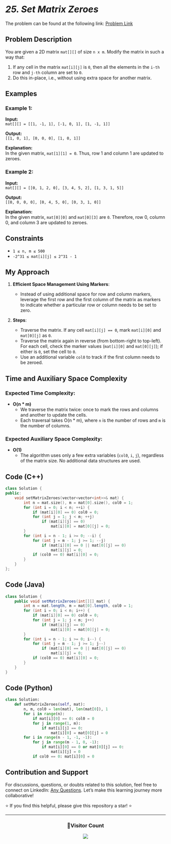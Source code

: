# *25. Set Matrix Zeroes*

The problem can be found at the following link: [Problem Link](https://www.geeksforgeeks.org/problems/set-matrix-zeroes/1)

## **Problem Description**

You are given a 2D matrix `mat[][]` of size `n x m`. Modify the matrix in such a way that:
1. If any cell in the matrix `mat[i][j]` is `0`, then all the elements in the `i-th` row and `j-th` column are set to `0`.
2. Do this in-place, i.e., without using extra space for another matrix.



## **Examples**

### Example 1:
**Input:**  
`mat[][] = [[1, -1, 1], [-1, 0, 1], [1, -1, 1]]`  

**Output:**  
`[[1, 0, 1], [0, 0, 0], [1, 0, 1]]`  

**Explanation:**  
In the given matrix, `mat[1][1] = 0`. Thus, row 1 and column 1 are updated to zeroes.



### Example 2:
**Input:**  
`mat[][] = [[0, 1, 2, 0], [3, 4, 5, 2], [1, 3, 1, 5]]`  

**Output:**  
`[[0, 0, 0, 0], [0, 4, 5, 0], [0, 3, 1, 0]]`  

**Explanation:**  
In the given matrix, `mat[0][0]` and `mat[0][3]` are `0`. Therefore, row 0, column 0, and column 3 are updated to zeroes.



## **Constraints**

- `1 ≤ n, m ≤ 500`  
- `-2^31 ≤ mat[i][j] ≤ 2^31 - 1`



## **My Approach**

1. **Efficient Space Management Using Markers**:  
   - Instead of using additional space for row and column markers, leverage the first row and the first column of the matrix as markers to indicate whether a particular row or column needs to be set to zero.

2. **Steps**:
   - Traverse the matrix. If any cell `mat[i][j] == 0`, mark `mat[i][0]` and `mat[0][j]` as `0`.
   - Traverse the matrix again in reverse (from bottom-right to top-left). For each cell, check the marker values (`mat[i][0]` and `mat[0][j]`); if either is `0`, set the cell to `0`.
   - Use an additional variable `col0` to track if the first column needs to be zeroed.



## **Time and Auxiliary Space Complexity**

### **Expected Time Complexity:**  
- **O(n * m)**  
   - We traverse the matrix twice: once to mark the rows and columns and another to update the cells.  
   - Each traversal takes O(n * m), where `n` is the number of rows and `m` is the number of columns.

### **Expected Auxiliary Space Complexity:**  
- **O(1)**  
   - The algorithm uses only a few extra variables (`col0`, `i`, `j`), regardless of the matrix size. No additional data structures are used.



## Code (C++)

```cpp
class Solution {
public:
    void setMatrixZeroes(vector<vector<int>>& mat) {
        int n = mat.size(), m = mat[0].size(), col0 = 1;
        for (int i = 0; i < n; ++i) {
            if (mat[i][0] == 0) col0 = 0;
            for (int j = 1; j < m; ++j)
                if (mat[i][j] == 0)
                    mat[i][0] = mat[0][j] = 0;
        }
        for (int i = n - 1; i >= 0; --i) {
            for (int j = m - 1; j >= 1; --j)
                if (mat[i][0] == 0 || mat[0][j] == 0)
                    mat[i][j] = 0;
            if (col0 == 0) mat[i][0] = 0;
        }
    }
};
```



## Code (Java)

```java
class Solution {
    public void setMatrixZeroes(int[][] mat) {
        int n = mat.length, m = mat[0].length, col0 = 1;
        for (int i = 0; i < n; i++) {
            if (mat[i][0] == 0) col0 = 0;
            for (int j = 1; j < m; j++)
                if (mat[i][j] == 0)
                    mat[i][0] = mat[0][j] = 0;
        }
        for (int i = n - 1; i >= 0; i--) {
            for (int j = m - 1; j >= 1; j--)
                if (mat[i][0] == 0 || mat[0][j] == 0)
                    mat[i][j] = 0;
            if (col0 == 0) mat[i][0] = 0;
        }
    }
}
```



## Code (Python)

```python
class Solution:
    def setMatrixZeroes(self, mat):
        n, m, col0 = len(mat), len(mat[0]), 1
        for i in range(n):
            if mat[i][0] == 0: col0 = 0
            for j in range(1, m):
                if mat[i][j] == 0:
                    mat[i][0] = mat[0][j] = 0
        for i in range(n - 1, -1, -1):
            for j in range(m - 1, 0, -1):
                if mat[i][0] == 0 or mat[0][j] == 0:
                    mat[i][j] = 0
            if col0 == 0: mat[i][0] = 0
```



## **Contribution and Support**

For discussions, questions, or doubts related to this solution, feel free to connect on LinkedIn: [Any Questions](https://www.linkedin.com/in/het-patel-8b110525a/). Let’s make this learning journey more collaborative!

⭐ If you find this helpful, please give this repository a star! ⭐

---

<div align="center">
  <h3><b>📍Visitor Count</b></h3>
</div>

<p align="center">
  <img src="https://profile-counter.glitch.me/Hunterdii/count.svg" />
</p>
